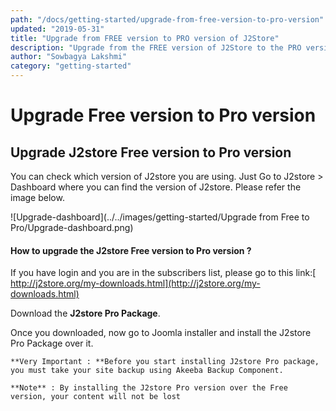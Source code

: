 ```yaml
---
path: "/docs/getting-started/upgrade-from-free-version-to-pro-version"
updated: "2019-05-31"
title: "Upgrade from FREE version to PRO version of J2Store"
description: "Upgrade from the FREE version of J2Store to the PRO version"
author: "Sowbagya Lakshmi"
category: "getting-started"
---
```

# **Upgrade Free version to Pro version**

## **Upgrade J2store Free version to Pro version**
You can check which version of J2store you are using. Just Go to J2store > Dashboard where you can find the version of J2store. Please refer the image below.

![Upgrade-dashboard](../../images/getting-started/Upgrade from Free to Pro/Upgrade-dashboard.png)


#### **How to upgrade the J2store Free version to Pro version ?**

If you have login and you are in the subscribers list, please go to this link:[ http://j2store.org/my-downloads.html](http://j2store.org/my-downloads.html)

Download the **J2store Pro Package**.

Once you downloaded, now go to Joomla installer and install the J2store Pro Package over it.

    **Very Important : **Before you start installing J2store Pro package, you must take your site backup using Akeeba Backup Component.

    **Note** : By installing the J2store Pro version over the Free version, your content will not be lost


